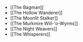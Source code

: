 - [[The Bagman]]
- [[The Hollow Wanderer]]
- [[The Moonlit Stalker]]
- [[The Murkmire Will-'o-Wyrms]]
- [[The Night Weavers]]
- [[The Whisperers]]